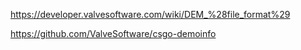 https://developer.valvesoftware.com/wiki/DEM_%28file_format%29

https://github.com/ValveSoftware/csgo-demoinfo
